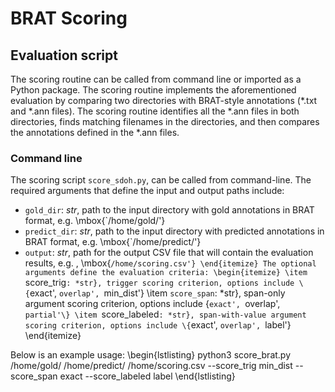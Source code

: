 # BRAT Scoring



## Evaluation script
The scoring routine can be called from command line or imported as a Python package. The scoring routine implements the aforementioned evaluation by comparing two directories with BRAT-style annotations (*.txt and *.ann files). The scoring routine identifies all the *.ann files in both directories, finds matching filenames in the directories, and then compares the annotations defined in the *.ann files.

### Command line
The scoring script `score_sdoh.py`, can be called from command-line. The required arguments that define the input and output paths include:

- `gold_dir`: *str*, path to the input directory with gold annotations in BRAT format, e.g. \mbox{`/home/gold/'}
- `predict_dir`: *str*, path to the input directory with predicted annotations in BRAT format, e.g. \mbox{`/home/predict/'}
- `output`: *str*, path for the output CSV file that will contain the evaluation results, e.g. , \mbox{`/home/scoring.csv'}
\end{itemize}
The optional arguments define the evaluation criteria:
\begin{itemize}
    \item `score_trig`: *str}, trigger scoring criterion, options include \{`exact', `overlap', `min\_dist'\}
    \item `score_span`: *str}, span-only argument scoring criterion, options include \{`exact', `overlap', `partial'\}
    \item `score_labeled`: *str}, span-with-value argument scoring criterion, options include \{`exact', `overlap', `label'\}    
\end{itemize}

Below is an example usage:
\begin{lstlisting}
python3 score_brat.py /home/gold/ /home/predict/ /home/scoring.csv
--score_trig min_dist --score_span exact --score_labeled label
\end{lstlisting}
